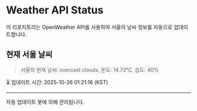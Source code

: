 
# Weather API Status

이 리포지토리는 OpenWeather API를 사용하여 서울의 날씨 정보를 자동으로 업데이트합니다.

## 현재 서울 날씨
> 서울의 현재 날씨: overcast clouds, 온도: 14.73°C, 습도: 40%

⏳ 업데이트 시간: 2025-10-26 01:21:16 (KST)

---
자동 업데이트 봇에 의해 관리됩니다.
